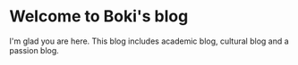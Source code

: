 # Welcome to Boki's blog

I'm glad you are here. This blog includes academic blog, cultural blog and a passion blog.
